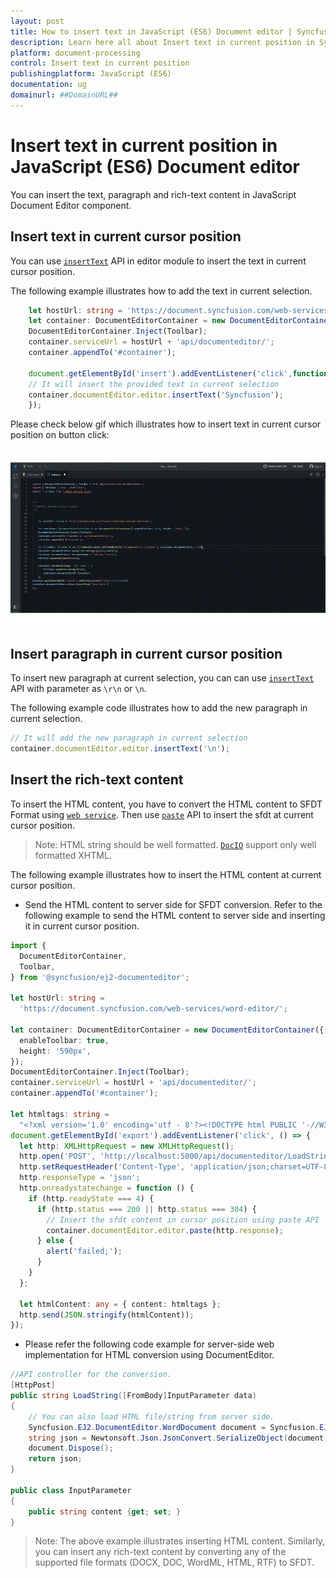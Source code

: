 ```yaml
---
layout: post
title: How to insert text in JavaScript (ES6) Document editor | Syncfusion
description: Learn here all about Insert text in current position in Syncfusion JavaScript (ES6) Document editor control of Syncfusion Essential JS 2 and more.
platform: document-processing
control: Insert text in current position 
publishingplatform: JavaScript (ES6)
documentation: ug
domainurl: ##DomainURL##
---
```


# Insert text in current position in JavaScript (ES6) Document editor

You can insert the text, paragraph and rich-text content in JavaScript Document Editor component.

## Insert text in current cursor position

You can use [`insertText`](https://ej2.syncfusion.com/documentation/api/document-editor/editor#inserttext) API in editor module to insert the text in current cursor position.

The following example illustrates how to add the text in current selection.

```ts
    let hostUrl: string = 'https://document.syncfusion.com/web-services/word-editor/';
    let container: DocumentEditorContainer = new DocumentEditorContainer({ enableToolbar: true, height: '590px' });
    DocumentEditorContainer.Inject(Toolbar);
    container.serviceUrl = hostUrl + 'api/documenteditor/';
    container.appendTo('#container');

    document.getElementById('insert').addEventListener('click',function(){
    // It will insert the provided text in current selection
    container.documentEditor.editor.insertText('Syncfusion');
    });
```

Please check below gif which illustrates how to insert text in current cursor position on button click:

![Insert text in current cursor position in Javascript document editor](../images/insert_text.gif)

## Insert paragraph in current cursor position

To insert new paragraph at current selection, you can can use [`insertText`](https://ej2.syncfusion.com/documentation/api/document-editor/editor#inserttext) API with parameter as `\r\n` or `\n`.

The following example code illustrates how to add the new paragraph in current selection.

```ts
// It will add the new paragraph in current selection
container.documentEditor.editor.insertText('\n');
```

## Insert the rich-text content

To insert the HTML content, you have to convert the HTML content to SFDT Format using [`web service`](../web-services-overview). Then use [`paste`](https://ej2.syncfusion.com/documentation/api/document-editor/editor#paste) API to insert the sfdt at current cursor position.

>Note: HTML string should be well formatted. [`DocIO`](https://help.syncfusion.com/file-formats/docio/html) support only well formatted XHTML.  

The following example illustrates how to insert the HTML content at current cursor position.

* Send the HTML content to server side for SFDT conversion. Refer to the following example to send the HTML content to server side and inserting it in current cursor position.

```ts
import {
  DocumentEditorContainer,
  Toolbar,
} from '@syncfusion/ej2-documenteditor';

let hostUrl: string =
  'https://document.syncfusion.com/web-services/word-editor/';

let container: DocumentEditorContainer = new DocumentEditorContainer({
  enableToolbar: true,
  height: '590px',
});
DocumentEditorContainer.Inject(Toolbar);
container.serviceUrl = hostUrl + 'api/documenteditor/';
container.appendTo('#container');
 
let htmltags: string =
  "<?xml version='1.0' encoding='utf - 8'?><!DOCTYPE html PUBLIC '-//W3C//DTD XHTML 1.0 Strict//EN''http://www.w3.org/TR/xhtml1/DTD/xhtml1-strict.dtd'><html xmlns ='http://www.w3.org/1999/xhtml' xml:lang='en' lang ='en'><body><h1>The img element</h1><img src='https://www.w3schools.com/images/lamp.jpg' alt ='Lamp Image' width='500' height='600'/></body></html>";
document.getElementById('export').addEventListener('click', () => {
  let http: XMLHttpRequest = new XMLHttpRequest();
  http.open('POST', 'http://localhost:5000/api/documenteditor/LoadString');
  http.setRequestHeader('Content-Type', 'application/json;charset=UTF-8');
  http.responseType = 'json';
  http.onreadystatechange = function () {
    if (http.readyState === 4) {
      if (http.status === 200 || http.status === 304) {
        // Insert the sfdt content in cursor position using paste API
        container.documentEditor.editor.paste(http.response);
      } else {
        alert('failed;');
      }
    }
  };

  let htmlContent: any = { content: htmltags };
  http.send(JSON.stringify(htmlContent));
});
```

* Please refer the following code example for server-side web implementation for HTML conversion using DocumentEditor.

```c#
//API controller for the conversion.
[HttpPost]
public string LoadString([FromBody]InputParameter data)
{
    // You can also load HTML file/string from server side.
    Syncfusion.EJ2.DocumentEditor.WordDocument document = Syncfusion.EJ2.DocumentEditor.WordDocument.LoadString(data.content, FormatType.Html); // Convert the HTML to SFDT format.
    string json = Newtonsoft.Json.JsonConvert.SerializeObject(document);
    document.Dispose();
    return json;
}

public class InputParameter
{
    public string content {get; set; }
}
```

>Note: The above example illustrates inserting HTML content. Similarly, you can insert any rich-text content by converting any of the supported file formats (DOCX, DOC, WordML, HTML, RTF) to SFDT.